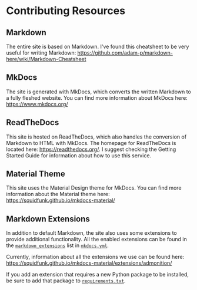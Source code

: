# Contributing Resources

## Markdown
The entire site is based on Markdown. I've found this cheatsheet to be very useful for writing Markdown: <https://github.com/adam-p/markdown-here/wiki/Markdown-Cheatsheet>

## MkDocs 
The site is generated with MkDocs, which converts the written Markdown to a fully fleshed website. You can find more information about MkDocs here: <https://www.mkdocs.org/>

## ReadTheDocs
This site is hosted on ReadTheDocs, which also handles the conversion of Markdown to HTML with MkDocs. The homepage for ReadTheDocs is located here: <https://readthedocs.org/>. I suggest checking the Getting Started Guide for information about how to use this service.

## Material Theme
This site uses the Material Design theme for MkDocs. You can find more information about the Material theme here: <https://squidfunk.github.io/mkdocs-material/>

## Markdown Extensions
In addition to default Markdown, the site also uses some extensions to provide additional functionality. All the enabled extensions can be found in the [`markdown_extensions`](https://github.com/MillsRoboticsTeam253/bobadocs/blob/master/mkdocs.yml#L34) list in [`mkdocs.yml`](https://github.com/MillsRoboticsTeam253/bobadocs/blob/master/mkdocs.yml). 

Currently, information about all the extensions we use can be found here: <https://squidfunk.github.io/mkdocs-material/extensions/admonition/>

If you add an extension that requires a new Python package to be installed, be sure to add that package to [`requirements.txt`](https://github.com/MillsRoboticsTeam253/bobadocs/blob/master/requirements.txt).
